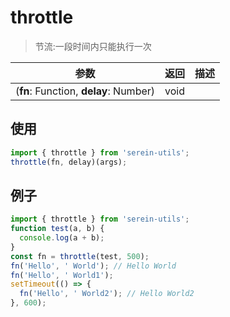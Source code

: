 # throttle

> 节流:一段时间内只能执行一次

| 参数                                  | 返回 | 描述 |
| ------------------------------------- | ---- | ---- |
| (**fn**: Function, **delay**: Number) | void |      |

## 使用

```js
import { throttle } from 'serein-utils';
throttle(fn, delay)(args);
```

## 例子

```js
import { throttle } from 'serein-utils';
function test(a, b) {
  console.log(a + b);
}
const fn = throttle(test, 500);
fn('Hello', ' World'); // Hello World
fn('Hello', ' World1');
setTimeout(() => {
  fn('Hello', ' World2'); // Hello World2
}, 600);
```
